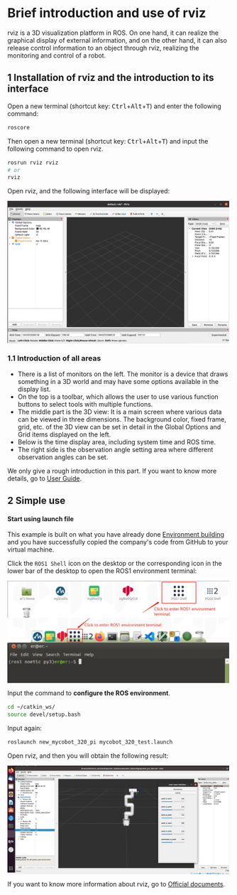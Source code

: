 # Brief introduction and use of rviz

rviz is a 3D visualization platform in ROS. On one hand, it can realize the graphical display of external information, and on the other hand, it can also release control information to an object through rviz, realizing the monitoring and control of a robot.

## 1 Installation of rviz and the introduction to its interface

Open a new terminal (shortcut key: <kbd>Ctrl</kbd>+<kbd>Alt</kbd>+<kbd>T</kbd>) and enter the following command:
```bash
roscore
```

Then open a new terminal (shortcut key: <kbd>Ctrl</kbd>+<kbd>Alt</kbd>+<kbd>T</kbd>) and input the following command to open rviz.

```bash
rosrun rviz rviz
# or
rviz
```

Open rviz, and the following interface will be displayed:

<img src =../../../resources/11-ApplicationBaseROS/rviz-1.png
width ="500"  align = "center">

### 1.1 Introduction of all areas

 * There is a list of monitors on the left. The monitor is a device that draws something in a 3D world and may have some options available in the display list.
 * On the top is a toolbar, which allows the user to use various function buttons to select tools with multiple functions.
 * The middle part is the 3D view: It is a main screen where various data can be viewed in three dimensions. The background color, fixed frame, grid, etc. of the 3D view can be set in detail in the Global Options and Grid items displayed on the left.
 * Below is the time display area, including system time and ROS time.
 * The right side is the observation angle setting area where different observation angles can be set.

We only give a rough introduction in this part. If you want to know more details, go to [User Guide](http://wiki.ros.org/rviz/UserGuide).

## 2 Simple use

#### Start using launch file

This example is built on what you have already done [Environment building](./12.1.1.1-环境搭建.md) and you have successfully copied the company's code from GitHub to your virtual machine.

Click the `ROS1 Shell` icon on the desktop or the corresponding icon in the lower bar of the desktop to open the ROS1 environment terminal:

<img src =../../../resources/11-ApplicationBaseROS/12.1.4-1.jpg
width ="500"  align = "center">
<img src =../../../resources/11-ApplicationBaseROS/12.1.4-2.jpg
width ="500"  align = "center">
<img src =../../../resources/11-ApplicationBaseROS/12.1.4-3.jpg
width ="500"  align = "center">

Input the command to **configure the ROS environment**.

```bash
cd ~/catkin_ws/
source devel/setup.bash
```

Input again:

```bash
roslaunch new_mycobot_320_pi mycobot_320_test.launch
```

Open rviz, and then you will obtain the following result:

<img src =../../../resources/11-ApplicationBaseROS/12.2.7-4.jpg
width ="500"  align = "center">

If you want to know more information about rviz, go to [Official documents](http://wiki.ros.org/rviz).
